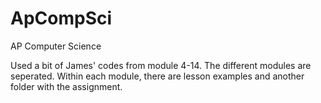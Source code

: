 # ApCompSci
AP Computer Science

Used a bit of James' codes from module 4-14. The different modules are seperated. Within each module,
there are lesson examples and another folder with the assignment.
